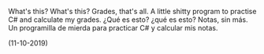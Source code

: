 What's this? What's this? Grades, that's all. A little shitty program to practise C# and calculate my grades.
¿Qué es esto? ¿qué es esto? Notas, sin más. Un programilla de mierda para practicar C# y calcular mis notas.

(11-10-2019)

